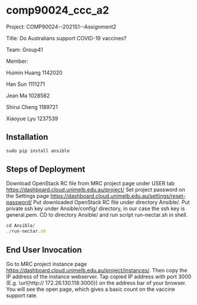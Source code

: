 # comp90024_ccc_a2

Project: COMP90024--2021S1--Assignment2

Title: Do Australians support COVID-19 vaccines?

Team: Group41

Member:

Huimin Huang 1142020

Han Sun 1111271

Jean Ma 1028582

Shirui Cheng 1189721

Xiaoyue Lyu 1237539

## Installation
```javascript
sudo pip install ansible
```

## Steps of Deployment
Download OpenStack RC file from MRC project page under USER tab
https://dashboard.cloud.unimelb.edu.au/project/
Set project password on the Settings page https://dashboard.cloud.unimelb.edu.au/settings/reset-password/
Put downloaded OpenStack RC file under directory Ansible/.
Put private ssh key under Ansible/config/ directory, in our case the ssh key is general.pem.
CD to directory Ansible/ and run script run-nectar.sh in shell.

```javascript
cd Ansible/
./run-nectar.sh
```

## End User Invocation
Go to MRC project instance page https://dashboard.cloud.unimelb.edu.au/project/instances/.
Then copy the IP address of the instance webserver. Tap copied IP address with port 3000 (E.g. \url{http:// 172.26.130.118:3000}) on the address bar of your browser. You will see the open page, which gives a basic count on the vaccine support rate.
